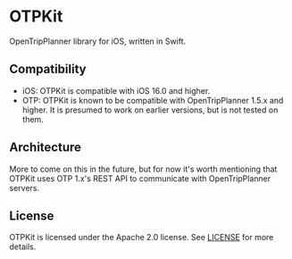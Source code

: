 # OTPKit

OpenTripPlanner library for iOS, written in Swift.

## Compatibility

* iOS: OTPKit is compatible with iOS 16.0 and higher.
* OTP: OTPKit is known to be compatible with OpenTripPlanner 1.5.x and higher. It is presumed to work on earlier versions, but is not tested on them.

## Architecture

More to come on this in the future, but for now it's worth mentioning that OTPKit uses OTP 1.x's REST API to communicate with OpenTripPlanner servers.

## License

OTPKit is licensed under the Apache 2.0 license. See [LICENSE](LICENSE) for more details.
